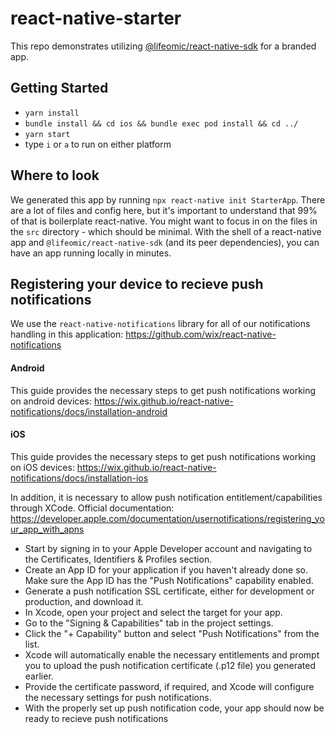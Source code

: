 # react-native-starter

This repo demonstrates utilizing [@lifeomic/react-native-sdk] for a branded app.

## Getting Started

- `yarn install`
- `bundle install && cd ios && bundle exec pod install && cd ../`
- `yarn start`
- type `i` or `a` to run on either platform

## Where to look

We generated this app by running `npx react-native init StarterApp`. There are a
lot of files and config here, but it's important to understand that 99% of that
is boilerplate react-native. You might want to focus in on the files in the
`src` directory - which should be minimal. With the shell of a react-native app
and `@lifeomic/react-native-sdk` (and its peer dependencies), you can have an
app running locally in minutes.

[@lifeomic/react-native-sdk]: https://github.com/lifeomic/react-native-sdk

## Registering your device to recieve push notifications

We use the `react-native-notifications` library for all of our notifications
handling in this application: https://github.com/wix/react-native-notifications

#### Android

This guide provides the necessary steps to get push notifications working on
android devices:
https://wix.github.io/react-native-notifications/docs/installation-android

#### iOS

This guide provides the necessary steps to get push notifications working on iOS
devices: https://wix.github.io/react-native-notifications/docs/installation-ios

In addition, it is necessary to allow push notification entitlement/capabilities
through XCode. Official documentation:
https://developer.apple.com/documentation/usernotifications/registering_your_app_with_apns

- Start by signing in to your Apple Developer account and navigating to the
  Certificates, Identifiers & Profiles section.
- Create an App ID for your application if you haven't already done so. Make
  sure the App ID has the "Push Notifications" capability enabled.
- Generate a push notification SSL certificate, either for development or
  production, and download it.
- In Xcode, open your project and select the target for your app.
- Go to the "Signing & Capabilities" tab in the project settings.
- Click the "+ Capability" button and select "Push Notifications" from the list.
- Xcode will automatically enable the necessary entitlements and prompt you to
  upload the push notification certificate (.p12 file) you generated earlier.
- Provide the certificate password, if required, and Xcode will configure the
  necessary settings for push notifications.
- With the properly set up push notification code, your app should now be ready
  to recieve push notifications
